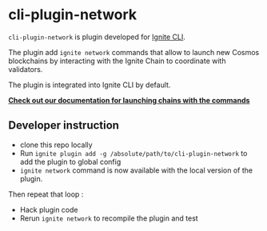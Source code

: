 # cli-plugin-network

`cli-plugin-network` is plugin developed for [Ignite CLI](https://github.com/ignite/cli).

The plugin add `ignite network` commands that allow to launch new Cosmos blockchains by interacting with the Ignite Chain to coordinate with validators.

The plugin is integrated into Ignite CLI by default.

[**Check out our documentation for launching chains with the commands**](https://docs.ignite.com/nightly/network/introduction)

## Developer instruction

- clone this repo locally
- Run `ignite plugin add -g /absolute/path/to/cli-plugin-network` to add the plugin to global config
- `ignite network` command is now available with the local version of the plugin.

Then repeat that loop :

- Hack plugin code
- Rerun `ignite network` to recompile the plugin and test
